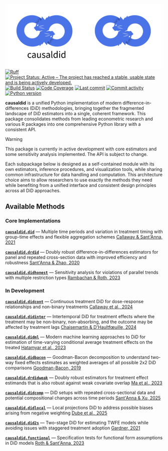 <img src="docs/source/_static/causaldid-light.png#gh-light-mode-only" width="250" align="left" alt="causaldid logo"></img>
<img src="docs/source/_static/causaldid-dark.png#gh-dark-mode-only" width="250" align="left" alt="causaldid logo"></img>

[![Ruff](https://img.shields.io/endpoint?url=https://raw.githubusercontent.com/astral-sh/ruff/main/assets/badge/v2.json)](https://github.com/astral-sh/ruff)
[![Project Status: Active – The project has reached a stable, usable state and is being actively developed.](https://www.repostatus.org/badges/latest/active.svg)](https://www.repostatus.org/#active)
[![Build Status](https://github.com/jordandeklerk/causaldid/actions/workflows/test.yml/badge.svg)](https://github.com/jordandeklerk/causaldid/actions/workflows/test.yml)
[![Code Coverage](https://codecov.io/gh/jordandeklerk/causaldid/branch/main/graph/badge.svg)](https://codecov.io/gh/jordandeklerk/causaldid)
[![Last commit](https://img.shields.io/github/last-commit/jordandeklerk/causaldid)](https://github.com/jordandeklerk/causaldid/graphs/commit-activity)
[![Commit activity](https://img.shields.io/github/commit-activity/m/jordandeklerk/causaldid)](https://github.com/jordandeklerk/causaldid/graphs/commit-activity)
[![Python version](https://img.shields.io/badge/3.10%20%7C%203.11%20%7C%203.12%20%7C%203.13-blue?logo=python&logoColor=white)](https://www.python.org/)


__causaldid__ is a unified Python implementation of modern difference-in-differences (DiD) methodologies, bringing together the fragmented landscape of DiD estimators into a single, coherent framework. This package consolidates methods from leading econometric research and various R packages into one comprehensive Python library with a consistent API.

> [!WARNING]
> This package is currently in active development with core estimators and some sensitivity analysis implemented. The API is subject to change.

Each subpackage below is designed as a self-contained module with its own estimators, inference procedures, and visualization tools, while sharing common infrastructure for data handling and computation. This architecture choice aims to allow researchers to use exactly the methods they need while benefiting from a unified interface and consistent design principles across all DiD approaches.

## Available Methods

### Core Implementations

**[`causaldid.did`](https://github.com/jordandeklerk/causaldid/tree/main/causaldid/did)** — Multiple time periods and variation in treatment timing with group-time effects and flexible aggregation schemes [Callaway & Sant'Anna, 2021](https://arxiv.org/pdf/1803.09015)

**[`causaldid.drdid`](https://github.com/jordandeklerk/causaldid/tree/main/causaldid/drdid)** — Doubly robust difference-in-differences estimators for panel and repeated cross-section data with improved efficiency and robustness [Sant'Anna & Zhao, 2020](https://arxiv.org/pdf/1812.01723)

**[`causaldid.didhonest`](https://github.com/jordandeklerk/causaldid/tree/main/causaldid/didhonest)** — Sensitivity analysis for violations of parallel trends with multiple restriction types [Rambachan & Roth, 2023](https://asheshrambachan.github.io/assets/files/hpt-draft.pdf)

### In Development

**[`causaldid.didcont`](https://github.com/jordandeklerk/causaldid/tree/main/causaldid/didcont)** — Continuous treatment DiD for dose-response relationships and non-binary treatments [Callaway et al., 2024](https://arxiv.org/pdf/2107.02637)

**[`causaldid.didinter`](https://github.com/jordandeklerk/causaldid/tree/main/causaldid/didinter)** — Intertemporal DiD for treatment effects where the treatment may be non-binary, non-absorbing, and the outcome may be affected by treatment lags [Chaisemartin & D'Haultfœuille, 2024](https://arxiv.org/pdf/2007.04267)

**[`causaldid.didml`](https://github.com/jordandeklerk/causaldid/tree/main/causaldid/didml)** — Modern machine learning approaches to DiD for estimation of time-varying conditional average treatment effects on the treated [Hatamyar et al., 2023](https://arxiv.org/pdf/2310.11962)

**[`causaldid.didbacon`](https://github.com/jordandeklerk/causaldid/tree/main/causaldid/didbacon)** — Goodman-Bacon decomposition to understand two-way fixed effects estimates as weighted averages of all possible 2x2 DiD comparisons [Goodman-Bacon, 2019](https://cdn.vanderbilt.edu/vu-my/wp-content/uploads/sites/2318/2019/07/29170757/ddtiming_7_29_2019.pdf)

**[`causaldid.drdidweak`](https://github.com/jordandeklerk/causaldid/tree/main/causaldid/drdidweak)** — Doubly robust estimators for treatment effect estimands that is also robust against weak covariate overlap [Ma et al., 2023](https://arxiv.org/pdf/2304.08974)

**[`causaldid.didcomp`](https://github.com/jordandeklerk/causaldid/tree/main/causaldid/didcomp)** — DiD setups with repeated cross-sectional data and potential compositional changes across time periods [Sant'Anna & Xu, 2025](https://arxiv.org/pdf/2304.13925)

**[`causaldid.didlocal`](https://github.com/jordandeklerk/causaldid/tree/main/causaldid/didlocal)** — Local projections DiD to address possible biases arising from negative weighting [Dube et al., 2025](https://www.nber.org/system/files/working_papers/w31184/w31184.pdf)

**[`causaldid.did2s`](https://github.com/jordandeklerk/causaldid/tree/main/causaldid/did2s)** — Two-stage DiD for estimating TWFE models while avoiding issues with staggered treatment adoption [Gardner, 2021](https://jrgcmu.github.io/2sdd_current.pdf)

**[`causaldid.functional`](https://github.com/jordandeklerk/causaldid/tree/main/causaldid/functional)** — Specification tests for functional form assumptions in DiD models [Roth & Sant'Anna, 2023](https://arxiv.org/pdf/2010.04814)
